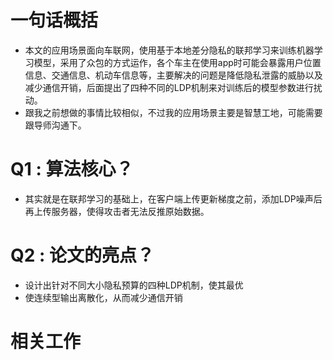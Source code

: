 # 一句话概括
- 本文的应用场景面向车联网，使用基于本地差分隐私的联邦学习来训练机器学习模型，采用了众包的方式运作，各个车主在使用app时可能会暴露用户位置信息、交通信息、机动车信息等，主要解决的问题是降低隐私泄露的威胁以及减少通信开销，后面提出了四种不同的LDP机制来对训练后的模型参数进行扰动。
- 跟我之前想做的事情比较相似，不过我的应用场景主要是智慧工地，可能需要跟导师沟通下。

# Q1 : 算法核心？
- 其实就是在联邦学习的基础上，在客户端上传更新梯度之前，添加LDP噪声后再上传服务器，使得攻击者无法反推原始数据。

# Q2 : 论文的亮点？
- 设计出针对不同大小隐私预算的四种LDP机制，使其最优
- 使连续型输出离散化，从而减少通信开销

# 相关工作